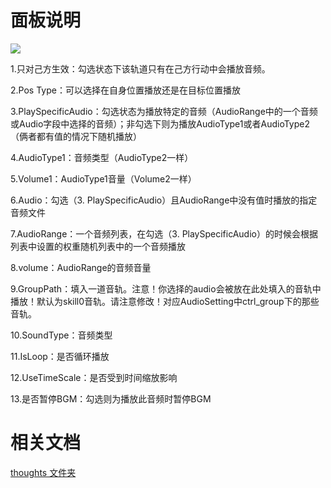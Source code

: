 # 面板说明
![](https://cdn.nlark.com/yuque/0/2024/png/22817384/1713943000261-dc7a712c-2ee0-4d67-97eb-efe4cd69a85a.png)

1.只对己方生效：勾选状态下该轨道只有在己方行动中会播放音频。

2.Pos Type：可以选择在自身位置播放还是在目标位置播放

3.PlaySpecificAudio：勾选状态为播放特定的音频（AudioRange中的一个音频或Audio字段中选择的音频）；非勾选下则为播放AudioType1或者AudioType2（俩者都有值的情况下随机播放）

4.AudioType1：音频类型（AudioType2一样）

5.Volume1：AudioType1音量（Volume2一样）

6.Audio：勾选（3. PlaySpecificAudio）且AudioRange中没有值时播放的指定音频文件

7.AudioRange：一个音频列表，在勾选（3. PlaySpecificAudio）的时候会根据列表中设置的权重随机列表中的一个音频播放

8.volume：AudioRange的音频音量

9.GroupPath：填入一道音轨。注意！你选择的audio会被放在此处填入的音轨中播放！默认为skill0音轨。请注意修改！对应AudioSetting中ctrl_group下的那些音轨。

10.SoundType：音频类型

11.IsLoop：是否循环播放

12.UseTimeScale：是否受到时间缩放影响

13.是否暂停BGM：勾选则为播放此音频时暂停BGM

# 相关文档
[thoughts 文件夹](https://thoughts.teambition.com/workspaces/5df8bf6497d77a00134e3c27/folders/62133b4a04d0f2000160a529)

